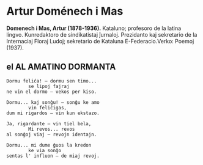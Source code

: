 # Artur Doménech i Mas
**Domenech i Mas, Artur (1878-1936).** Kataluno; profesoro de la latina lingvo. Kunredaktoro de sindikatistaj ĵurnaloj. Prezidanto kaj sekretario de la Internaciaj Floraj Ludoj; sekretario de Kataluna E-Federacio.Verko: Poemoj (1937).


## el AL AMATINO DORMANTA

    Dormu feliĉa! — dormu sen timo...
            se lipoj fajraj
    ne vin el dormo — vekos per kiso.

    Dormu... kaj sonĝu! — sonĝu ke amo
            vin feliĉigas,
    dum mi rigardos — vin kun ekstazo.

    Ja, rigardante — vin tiel bela,
            Mi revos... revos
    al sonĝoj viaj — revojn identajn.

    Dormu... mi dume ĝuos la kredon
            ke via sonĝo
    sentas l' influon — de miaj revoj.
